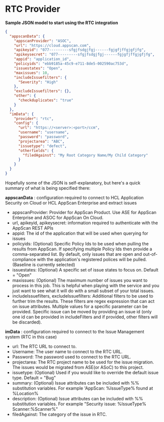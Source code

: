 # **RTC Provider**

**Sample JSON model to start using the RTC integration**
```json
{
  "appscanData": {
    "appscanProvider": "ASOC",
    "url": "https://cloud.appscan.com",
    "apikeyid": "077---------sfgjfsdgjfgj------fgjgfjffgjgfjfg",
    "apikeysecret": "077---------sfgjfsdgjfgj------fgjgfjffgjgfjfg",
    "appid": "application_id",
    "policyids": "ebb9185a-45c9-e711-8de5-002590ac753d",
    "issuestates": "Open",
    "maxissues": 10,
    "includeIssuefilters": {
      "Severity": "High"
    },
    "excludeIssuefilters": {},
    "other": {
      "checkduplicates": "true"
    }
  },
  "imData": {
    "provider": "rtc",
    "config": {
      "url": "https://<server>:<port>/ccm",
      "username": "username",
      "password": "password",
      "projectarea": "ABC",
      "issuetype": "defect",
      "otherfields": {
        "filedAgainst": "My Root Category Name/My Child Category"
      }
    }
  }
}
```
Hopefully some of the JSON is self-explanatory, but here&#39;s a quick summary of what is being specified there:

**appscanData** : configuration required to connect to HCL Application Security on Cloud or HCL AppScan Enterprise and extract issues

- appscanProvider: Provider for AppScan Product. Use ASE for AppScan Enterprise and ASOC for AppScan On Cloud.
- url, apikeyid, apikeysecret: information required to authenticate with the AppScan REST APIs
- appid: The id of the application that will be used when querying for issues
- policyids: (Optional) Specific Policy Ids to be used when pulling the results from AppScan. If specifying multiple Policy Ids then provide a comma-separated list. By default, only issues that are open and out-of-compliance with the application&#39;s registered polices will be pulled. (Baseline is currently selected)
- issuestates: (Optional) A specific set of issue states to focus on. Default = &quot;Open&quot;
- maxissues: (Optional) The maximum number of issues you want to process in this job. This is helpful when playing with the service and you just want to see what it will do with a small subset of your total issues.
- includeIssuefilters, excludeIssuefilters: Additional filters to be used to further trim the results. These filters are regex expression that can act on issue attributes. Multiple values for a specific parameter can be provided. Specific issue can be moved by providing an issue id (only one id can be provided in includeFilters and if provided, other filters will be discarded).

**imData** : configuration required to connect to the Issue Management system (RTC in this case)

- url: The RTC URL to connect to.
- Username: The user name to connect to the RTC URL.
- Password: The password used to connect to the RTC URL.
- projectarea: The RTC project name to be used for the issue migration. The issues would be migrated from ASE(or ASoC) to this project.
- issuetype: (Optional) Used if you would like to override the default issue type. Default = &quot;Bug&quot;
- summary: (Optional) Issue attributes can be included with %% substitution variables. For example &#39;AppScan: %IssueType% found at %Location%
- description: (Optional) Issue attributes can be included with %% substitution variables. For example "Security issue: %IssueType% Scanner:%Scanner%"
- filedAgainst: The category of the issue in RTC.
